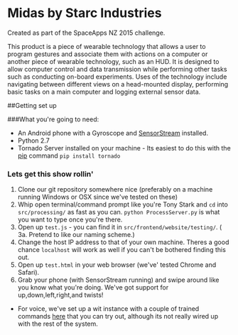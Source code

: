 # Midas by Starc Industries
Created as part of the SpaceApps NZ 2015 challenge.

This product is a piece of wearable technology that allows a user to program gestures and associate them with actions on a computer or another piece of wearable technology, such as an HUD. It is designed to allow computer control and data transmission while performing other tasks such as conducting on-board experiments. Uses of the technology include navigating between different views on a head-mounted display, performing basic tasks on a main computer and logging external sensor data. 

##Getting set up

###What you're going to need:

 - An Android phone with a Gyroscope and [SensorStream](https://play.google.com/store/apps/details?id=de.lorenz_fenster.sensorstreamgps&hl=en) installed.
 - Python 2.7
 - Tornado Server installed on your machine - Its easiest to do this with the [pip](https://pip.pypa.io/en/stable/#) command  `pip install tornado`


### Lets get this show rollin'

 1. Clone our git repository somewhere nice  (preferably on a machine running Windows or OSX since we've tested on these)
 2. Whip open terminal/command prompt like you're Tony Stark and `cd` into `src/processing/` as fast as you can. `python ProcessServer.py` is what you want to type once you're there.
 3. Open up `test.js` - you can find it in `src/frontend/website/testing/`. 
 ( 3a. Pretend to like our naming scheme.)
 4. Change the host IP address to that of your own machine. Theres a good chance `localhost` will work as well if you can't be bothered finding this out.
 5. Open up `test.html` in your web browser (we've' tested Chrome and Safari). 
 6. Grab your phone (with SensorStream running) and swipe around like you know what you're doing. We've got support for up,down,left,right,and twists!

 - For voice, we've set up a wit instance with a couple of trained commands [here](https://wit.ai/zncolaco/spaceglove) that you can try out, although its not really wired up with the rest of the system.


